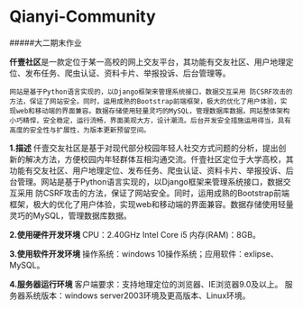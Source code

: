# Qianyi-Community
#####大二期末作业

**仟壹社区**是一款定位于某一高校的网上交友平台，其功能有交友社区、用户地理定位、发布任务、爬虫认证、资料卡片、举报投诉、后台管理等。

    网站是基于Python语言实现的，以Django框架来管理系统接口，数据交互采用 防CSRF攻击的方法，保证了网站安全。同时，运用成熟的Bootstrap前端框架，极大的优化了用户体验，实现web和移动端的界面兼容。数据存储使用轻量灵巧的MySQL，管理数据库数据。网站整体架构小巧精悍，安全稳定，运行流畅，界面美观大方，设计潮流。后台开发安全措施运用得当，具有高度的安全性与扩展性，为版本更新预留空间。

**1.描述**
    仟壹交友社区是基于对现代部分校园年轻人社交方式问题的分析，提出创新的解决方法，方便校园内年轻群体互相沟通交流。仟壹社区定位于大学高校，其功能有交友社区、用户地理定位、发布任务、爬虫认证、资料卡片、举报投诉、后台管理。网站是基于Python语言实现的，以Django框架来管理系统接口，数据交互采用 防CSRF攻击的方法，保证了网站安全。同时，运用成熟的Bootstrap前端框架，极大的优化了用户体验，实现web和移动端的界面兼容。数据存储使用轻量灵巧的MySQL，管理数据库数据。

**2.使用硬件开发环境**
  CPU：2.40GHz Intel Core i5
  内存(RAM)：8GB。

**3.使用软件开发环境**
操作系统：windows 10操作系统；应用软件：exlipse、MySQL。

**4.服务器运行环境**
客户端要求：支持地理定位的浏览器、IE浏览器9.0及以上。 
服务器系统版本：windows server2003环境及更高版本、Linux环境。


